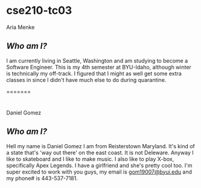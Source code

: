 # cse210-tc03


Aria Menke

## _Who am I?_
I am currently living in Seattle, Washington and am studying to become a Software Engineer. This is my 4th semester at BYU-Idaho, although
winter is technically my off-track. I figured that I might as well get some extra classes in since I didn't have much else to do during 
quarantine.

=======
#
Daniel Gomez

## _Who am I?_
Hell my name is Daniel Gomez I am from Reisterstown Maryland. It's kind of a state that's 'way out there' on the east coast. It is not Deleware. 
Anyway I like to skateboard and I like to make music. I also like to play X-box, specifically Apex Legends. I have a girlfriend and she's pretty 
cool too. I'm super excited to work with you guys, my email is gom19007@byui.edu and my phone# is 443-537-7181.
